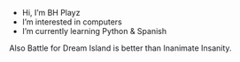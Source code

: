 - Hi, I’m BH Playz
- I’m interested in computers
- I’m currently learning Python & Spanish

Also Battle for Dream Island is better than Inanimate Insanity.
